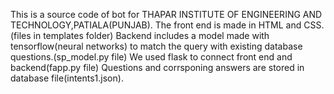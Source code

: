 This is a source code of bot for THAPAR INSTITUTE OF ENGINEERING AND TECHNOLOGY,PATIALA(PUNJAB).
The front end is made in HTML and CSS.(files in templates folder)
Backend includes a model made with tensorflow(neural networks) to match the query with existing database questions.(sp_model.py file)
We used flask to connect front end and backend(fapp.py file)
Questions and corrsponing answers are stored in database file(intents1.json).

